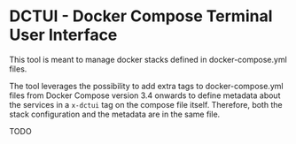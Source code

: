 # DCTUI - Docker Compose Terminal User Interface

This tool is meant to manage docker stacks defined in docker-compose.yml files. 

The tool leverages the possibility to add extra tags to docker-compose.yml files from Docker Compose version 3.4 onwards to define metadata about the services in a `x-dctui` tag on the compose file itself. Therefore, both the stack configuration and the metadata are in the same file.

TODO
